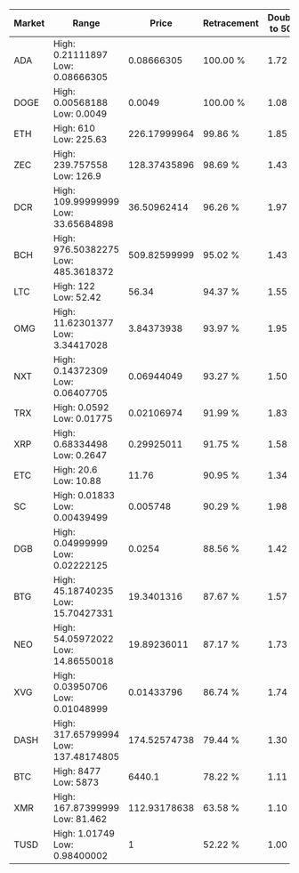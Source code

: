 | Market | Range | Price| Retracement | Doubles to 50% |
| --- | --- | --- | --- | --- |
| ADA | High: 0.21111897<br />Low: 0.08666305 | 0.08666305 | 100.00 % | 1.72 |
| DOGE | High: 0.00568188<br />Low: 0.0049 | 0.0049 | 100.00 % | 1.08 |
| ETH | High: 610<br />Low: 225.63 | 226.17999964 | 99.86 % | 1.85 |
| ZEC | High: 239.757558<br />Low: 126.9 | 128.37435896 | 98.69 % | 1.43 |
| DCR | High: 109.99999999<br />Low: 33.65684898 | 36.50962414 | 96.26 % | 1.97 |
| BCH | High: 976.50382275<br />Low: 485.3618372 | 509.82599999 | 95.02 % | 1.43 |
| LTC | High: 122<br />Low: 52.42 | 56.34 | 94.37 % | 1.55 |
| OMG | High: 11.62301377<br />Low: 3.34417028 | 3.84373938 | 93.97 % | 1.95 |
| NXT | High: 0.14372309<br />Low: 0.06407705 | 0.06944049 | 93.27 % | 1.50 |
| TRX | High: 0.0592<br />Low: 0.01775 | 0.02106974 | 91.99 % | 1.83 |
| XRP | High: 0.68334498<br />Low: 0.2647 | 0.29925011 | 91.75 % | 1.58 |
| ETC | High: 20.6<br />Low: 10.88 | 11.76 | 90.95 % | 1.34 |
| SC | High: 0.01833<br />Low: 0.00439499 | 0.005748 | 90.29 % | 1.98 |
| DGB | High: 0.04999999<br />Low: 0.02222125 | 0.0254 | 88.56 % | 1.42 |
| BTG | High: 45.18740235<br />Low: 15.70427331 | 19.3401316 | 87.67 % | 1.57 |
| NEO | High: 54.05972022<br />Low: 14.86550018 | 19.89236011 | 87.17 % | 1.73 |
| XVG | High: 0.03950706<br />Low: 0.01048999 | 0.01433796 | 86.74 % | 1.74 |
| DASH | High: 317.65799994<br />Low: 137.48174805 | 174.52574738 | 79.44 % | 1.30 |
| BTC | High: 8477<br />Low: 5873 | 6440.1 | 78.22 % | 1.11 |
| XMR | High: 167.87399999<br />Low: 81.462 | 112.93178638 | 63.58 % | 1.10 |
| TUSD | High: 1.01749<br />Low: 0.98400002 | 1 | 52.22 % | 1.00 |
